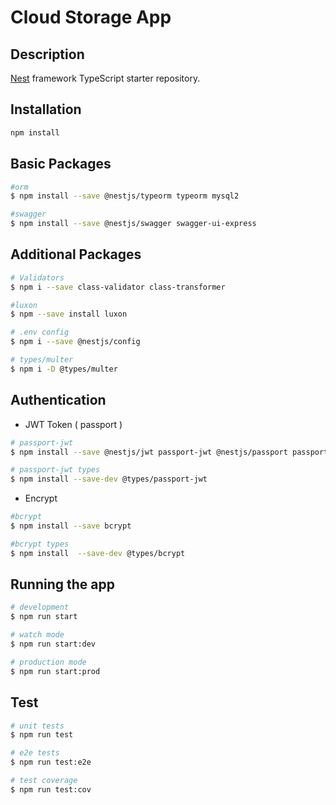 # Cloud Storage App

## Description

[Nest](https://github.com/nestjs/nest) framework TypeScript starter repository.

## Installation

```bash
npm install
```

## Basic Packages

```bash
#orm
$ npm install --save @nestjs/typeorm typeorm mysql2

#swagger
$ npm install --save @nestjs/swagger swagger-ui-express
```

## Additional Packages

```bash
# Validators
$ npm i --save class-validator class-transformer

#luxon
$ npm --save install luxon

# .env config
$ npm i --save @nestjs/config

# types/multer
$ npm i -D @types/multer
```
## Authentication

- JWT Token ( passport )

```bash
# passport-jwt
$ npm install --save @nestjs/jwt passport-jwt @nestjs/passport passport

# passport-jwt types
$ npm install --save-dev @types/passport-jwt
```

- Encrypt

```bash
#bcrypt
$ npm install --save bcrypt

#bcrypt types
$ npm install  --save-dev @types/bcrypt
```

## Running the app

```bash
# development
$ npm run start

# watch mode
$ npm run start:dev

# production mode
$ npm run start:prod
```

## Test

```bash
# unit tests
$ npm run test

# e2e tests
$ npm run test:e2e

# test coverage
$ npm run test:cov
```
